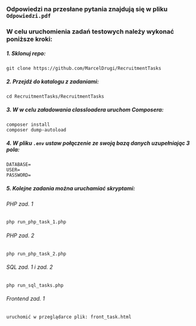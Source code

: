 ### Odpowiedzi na przesłane pytania znajdują się w pliku `Odpowiedzi.pdf`
### W celu uruchomienia zadań testowych należy wykonać poniższe kroki: 

##### 1. Sklonuj repo:
    git clone https://github.com/MarcelDrugi/RecruitmentTasks
##### 2. Przejdź do katalogu z zadaniami:
    cd RecruitmentTasks/RecruitmentTasks
##### 3. W w celu załadowania classloadera uruchom Composera:
    composer install
    composer dump-autoload
##### 4. W pliku `.env` ustaw połączenie ze swoją bazą danych uzupełniając 3 pola:
    DATABASE=
    USER=
    PASSWORD=
##### 5. Kolejne zadania można uruchamiać skryptami:
###### PHP zad. 1
    php run_php_task_1.php
###### PHP zad. 2
    php run_php_task_2.php
###### SQL zad. 1 i zad. 2
    php run_sql_tasks.php
###### Frontend zad. 1
    uruchomić w przeglądarce plik: front_task.html